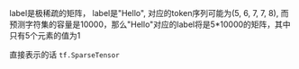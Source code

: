label是极稀疏的矩阵，
label是"Hello", 对应的token序列可能为(5, 6, 7, 7, 8), 而预测字符集的容量是10000，那么"Hello"对应的label将是5*10000的矩阵，其中只有5个元素的值为1

直接表示的话
`tf.SparseTensor`